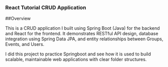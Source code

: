 ### React Tutorial CRUD Application
##Overview

This is a CRUD application I built using Spring Boot (Java) for the backend and React for the frontend.
It demonstrates RESTful API design, database integration using Spring Data JPA, and entity relationships between Groups, Events, and Users.

I did this project to practice Springboot and see how it is used to build scalable, maintainable web applications with clear folder structures.
